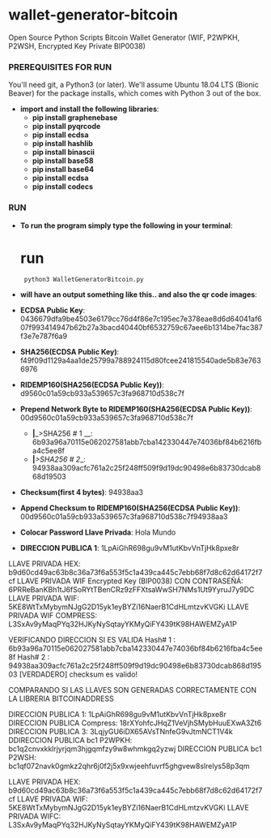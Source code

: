 # wallet-generator-bitcoin
Open Source Python Scripts Bitcoin Wallet Generator (WIF, P2WPKH, P2WSH, Encrypted Key Private BIP0038)

### PREREQUISITES FOR RUN 

You'll need git, a Python3 (or later). We'll assume Ubuntu 18.04 LTS (Bionic Beaver) for the package installs, which comes with Python 3 out of the box.
  
* __import and install the following libraries__: 
  * __pip install graphenebase__
  * __pip install pyqrcode__
  * __pip install ecdsa__
  * __pip install hashlib__
  * __pip install binascii__
  * __pip install base58__
  * __pip install base64__
  * __pip install ecdsa__
  * __pip install codecs__

### RUN

* __To run the program simply type the following in your terminal__:
    # run
       python3 WalletGeneratorBitcoin.py
    
* __will have an output something like this.. and also the qr code images__:

* __ECDSA Public Key__:  0436679dfa9be4503e6179cc76d4f86e7c195ec7e378eae8d6d64041af607f993414947b62b27a3bacd40440bf6532759c67aee6b1314be7fac387f3e7e787f6a9
* __SHA256(ECDSA Public Key)__:  f49f09d1129a4aa1de25799a788924115d80fcee241815540ade5b83e7636976
* __RIDEMP160(SHA256(ECDSA Public Key))__:  d9560c01a59cb933a539657c3fa968710d538c7f
* __Prepend Network Byte to RIDEMP160(SHA256(ECDSA Public Key))__:  00d9560c01a59cb933a539657c3fa968710d538c7f
	* __|___>SHA256 # 1 __:  6b93a96a70115e062027581abb7cba142330447e74036bf84b6216fba4c5ee8f
	* __|___>SHA256 # 2__:  94938aa309acfc761a2c25f248ff509f9d19dc90498e6b83730dcab868d19503
* __Checksum(first 4 bytes)__:  94938aa3
* __Append Checksum to RIDEMP160(SHA256(ECDSA Public Key))__:  00d9560c01a59cb933a539657c3fa968710d538c7f94938aa3

* __Colocar Password Llave Privada__: Hola Mundo

* __DIRECCION PUBLICA 1__:  1LpAiGhR698gu9vM1utKbvVnTjHk8pxe8r

LLAVE PRIVADA HEX:  b9d60cd49ac63b8c36a73f6a553f5c1a439ca445c7ebb68f7d8c62d64172f7cf
LLAVE PRIVADA WIF Encrypted Key (BIP0038) CON CONTRASEÑÁ:   6PRReBanKBh1tJ6fSoRYtTBenCRz9zFFXtsaWwSH7NMs1Ut9YyruJ7y9DC
LLAVE PRIVADA WIF:   5KE8WtTxMybymNJgG2D15yk1eyBYZi16NaerB1CdHLmtzvKVGKi
LLAVE PRIVADA WIF COMPRESS:  L3SxAv9yMaqPYq32HJKyNySqtayYKMyQiFY439tK98HAWEMZyA1P

VERIFICANDO DIRECCION SI ES VALIDA
Hash# 1  :  6b93a96a70115e062027581abb7cba142330447e74036bf84b6216fba4c5ee8f
Hash# 2  :  94938aa309acfc761a2c25f248ff509f9d19dc90498e6b83730dcab868d19503
[VERDADERO] checksum es valido!

COMPARANDO SI LAS LLAVES SON GENERADAS CORRECTAMENTE
CON LA LIBRERIA BITCOINADDRESS

DIRECCION PUBLICA 1:  1LpAiGhR698gu9vM1utKbvVnTjHk8pxe8r
DIRECCION PUBLICA Compress:  18rXYohfcJHqZ1VeVjhSMybHuuEXwA3Zt6
DIRECCION PUBLICA 3:  3LqjyGU6iDX65AVsTNnfeG9vJtmNCT1V4k
DDIRECCION PUBLICA bc1 P2WPKH:  bc1q2cnvxkklrjyrjqm3hjgqmfzy9w8whmkgq2yzwj
DIRECCION PUBLICA bc1 P2WSH:  bc1qf072navk0gmkz2qhr6j0f2j5x9xwjeehfuvrf5ghgvew8slrelys58p3qm

LLAVE PRIVADA HEX:  b9d60cd49ac63b8c36a73f6a553f5c1a439ca445c7ebb68f7d8c62d64172f7cf
LLAVE PRIVADA WIF:  5KE8WtTxMybymNJgG2D15yk1eyBYZi16NaerB1CdHLmtzvKVGKi
LLAVE PRIVADA WIFC:  L3SxAv9yMaqPYq32HJKyNySqtayYKMyQiFY439tK98HAWEMZyA1P



